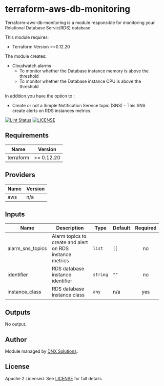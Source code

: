 # terraform-aws-db-monitoring

Terraform-aws-db-monitoring is a module responsible for monitoring your Relational Database Servic(RDS) database

This module requires:
 * Terraform Version >=0.12.20

The module creates:
* Cloudwatch alarms 
   - To monitor whether the Database instance memory is above the threshold
   - To monitor whether the Database instance CPU is above the threshold

In addition you have the option to :
 - Create or not a Simple Notification Service topic (SNS) - This SNS create alerts on RDS instances metrics.

[![Lint Status](https://github.com/DNXLabs/terraform-aws-db-monitoring/workflows/Lint/badge.svg)](https://github.com/DNXLabs/terraform-aws-db-monitoring/actions)
[![LICENSE](https://img.shields.io/github/license/DNXLabs/terraform-aws-db-monitoring)](https://github.com/DNXLabs/terraform-aws-db-monitoring/blob/master/LICENSE)

<!--- BEGIN_TF_DOCS --->

## Requirements

| Name | Version |
|------|---------|
| terraform | >= 0.12.20 |

## Providers

| Name | Version |
|------|---------|
| aws | n/a |

## Inputs

| Name | Description | Type | Default | Required |
|------|-------------|------|---------|:--------:|
| alarm\_sns\_topics | Alarm topics to create and alert on RDS instance metrics | `list` | `[]` | no |
| identifier | RDS database instance identifier | `string` | `""` | no |
| instance\_class | RDS database instance class | `any` | n/a | yes |

## Outputs

No output.

<!--- END_TF_DOCS --->

## Author

Module managed by [DNX Solutions](https://github.com/DNXLabs).


## License

Apache 2 Licensed. See [LICENSE](https://github.com/DNXLabs/terraform-aws-db-monitoring/blob/master/LICENSE) for full details.